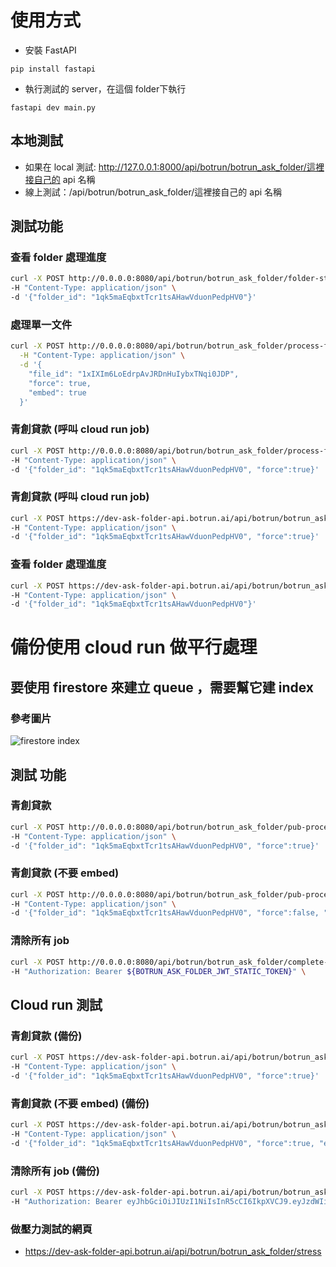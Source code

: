 # 使用方式
- 安裝 FastAPI
```shell
pip install fastapi
```
- 執行測試的 server，在這個 folder下執行
```shell
fastapi dev main.py
```
## 本地測試
 - 如果在 local 測試: http://127.0.0.1:8000/api/botrun/botrun_ask_folder/這裡接自己的 api 名稱
 - 線上測試：/api/botrun/botrun_ask_folder/這裡接自己的 api 名稱

## 測試功能
### 查看 folder 處理進度
```bash
curl -X POST http://0.0.0.0:8080/api/botrun/botrun_ask_folder/folder-status \
-H "Content-Type: application/json" \
-d '{"folder_id": "1qk5maEqbxtTcr1tsAHawVduonPedpHV0"}'
```

### 處理單一文件
```bash
curl -X POST http://0.0.0.0:8080/api/botrun/botrun_ask_folder/process-file \
  -H "Content-Type: application/json" \
  -d '{
    "file_id": "1xIXIm6LoEdrpAvJRDnHuIybxTNqi0JDP",
    "force": true,
    "embed": true
  }'
```
### 青創貸款 (呼叫 cloud run job)
```bash
curl -X POST http://0.0.0.0:8080/api/botrun/botrun_ask_folder/process-folder-job \
-H "Content-Type: application/json" \
-d '{"folder_id": "1qk5maEqbxtTcr1tsAHawVduonPedpHV0", "force":true}'
```

### 青創貸款 (呼叫 cloud run job)
```bash
curl -X POST https://dev-ask-folder-api.botrun.ai/api/botrun/botrun_ask_folder/process-folder-job \
-H "Content-Type: application/json" \
-d '{"folder_id": "1qk5maEqbxtTcr1tsAHawVduonPedpHV0", "force":true}'
```

### 查看 folder 處理進度
```bash
curl -X POST https://dev-ask-folder-api.botrun.ai/api/botrun/botrun_ask_folder/folder-status \
-H "Content-Type: application/json" \
-d '{"folder_id": "1qk5maEqbxtTcr1tsAHawVduonPedpHV0"}'
```









# 備份使用 cloud run 做平行處理
## 要使用 firestore 來建立 queue ，需要幫它建 index
### 參考圖片  
![firestore index](https://i.ibb.co/PmqgtV7/2024-08-22-7-46-32.png)

## 測試 功能
### 青創貸款 
```bash
curl -X POST http://0.0.0.0:8080/api/botrun/botrun_ask_folder/pub-process-folder \
-H "Content-Type: application/json" \
-d '{"folder_id": "1qk5maEqbxtTcr1tsAHawVduonPedpHV0", "force":true}'
```

### 青創貸款 (不要 embed)
```bash
curl -X POST http://0.0.0.0:8080/api/botrun/botrun_ask_folder/pub-process-folder \
-H "Content-Type: application/json" \
-d '{"folder_id": "1qk5maEqbxtTcr1tsAHawVduonPedpHV0", "force":false, "embed":false}'
```
### 清除所有 job
```bash
curl -X POST http://0.0.0.0:8080/api/botrun/botrun_ask_folder/complete-all-jobs \
-H "Authorization: Bearer ${BOTRUN_ASK_FOLDER_JWT_STATIC_TOKEN}" \
```

## Cloud run 測試
### 青創貸款 (備份)
```bash
curl -X POST https://dev-ask-folder-api.botrun.ai/api/botrun/botrun_ask_folder/pub-process-folder \
-H "Content-Type: application/json" \
-d '{"folder_id": "1qk5maEqbxtTcr1tsAHawVduonPedpHV0", "force":true}'
```

### 青創貸款 (不要 embed)  (備份)
```bash
curl -X POST https://dev-ask-folder-api.botrun.ai/api/botrun/botrun_ask_folder/pub-process-folder \
-H "Content-Type: application/json" \
-d '{"folder_id": "1qk5maEqbxtTcr1tsAHawVduonPedpHV0", "force":true, "embed":false}'
```
### 清除所有 job  (備份)
```bash
curl -X POST https://dev-ask-folder-api.botrun.ai/api/botrun/botrun_ask_folder/complete-all-jobs  \
-H "Authorization: Bearer eyJhbGciOiJIUzI1NiIsInR5cCI6IkpXVCJ9.eyJzdWIiOiJib3RydW5fYXNrX2ZvbGRlciJ9.Q5xTx5aoCeyZOqrA2Nz0oKl9KtgW8FvYQJ9lOd-Mj5c" \
```


### 做壓力測試的網頁
- https://dev-ask-folder-api.botrun.ai/api/botrun/botrun_ask_folder/stress